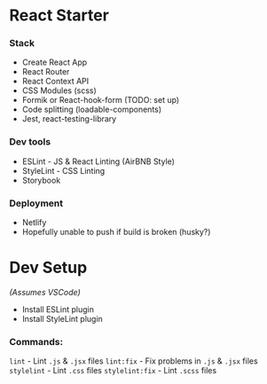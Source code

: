 # React Starter


### Stack

- Create React App
- React Router
- React Context API
- CSS Modules (scss)
- Formik or React-hook-form (TODO: set up)
- Code splitting (loadable-components)
- Jest, react-testing-library

### Dev tools

- ESLint - JS & React Linting  (AirBNB Style)
- StyleLint - CSS Linting
- Storybook


### Deployment

- Netlify
- Hopefully unable to push if build is broken (husky?)



# Dev Setup
*(Assumes VSCode)*
- Install ESLint plugin
- Install StyleLint plugin

### Commands:
`lint` - Lint `.js` & `.jsx` files
`lint:fix` - Fix problems in `.js` & `.jsx` files
`stylelint` - Lint `.css` files
`stylelint:fix` - Lint `.scss` files
